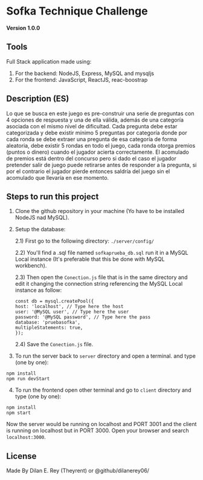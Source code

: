 # Sofka Technique Challenge

**Version 1.0.0**

## Tools

Full Stack application made using:

1. For the backend: NodeJS, Express, MySQL and mysqljs
2. For the frontend: JavaScript, ReactJS, reac-boostrap

## Description (ES)

Lo que se busca en este juego es pre-construir una serie de preguntas con 4 opciones de
respuesta y una de ella válida, además de una categoría asociada con el mismo nivel de
dificultad. Cada pregunta debe estar categorizada y debe existir mínimo 5 preguntas por
categoría donde por cada ronda se debe extraer una pregunta de esa categoría de forma
aleatoria, debe existir 5 rondas en todo el juego, cada ronda otorga premios (puntos o dinero) cuando el jugador acierta correctamente.
El acomulado de premios está dentro del concurso pero si dado el caso el jugador pretender
salir de juego puede retirarse antes de responder a la pregunta, si por el contrario el jugador pierde entonces saldría del juego sin el acomulado que llevaría en ese momento.

## Steps to run this project

1. Clone the github repository in your machine (Yo have to be installed NodeJS nad MySQL).

2. Setup the database:

   2.1) First go to the following directory: `./server/config/`

   2.2) You'll find a .sql file named `sofkaprueba_db.sql` run it in a MySQL Local instance (It's preferable that this be done with MySQL workbench).

   2.3) Then open the `Conection.js` file that is in the same directory and edit it changing the connection string referencing the MySQL Local instance as follow:

   ```
   const db = mysql.createPool({
   host: 'localhost', // Type here the host
   user: '@MySQL user', // Type here the user
   password: '@MySQL password', // Type here the pass
   database: 'pruebasofka',
   multipleStatements: true,
   });
   ```

   2.4) Save the `Conection.js` file.

3. To run the server back to `server` directory and open a terminal. and type (one by one):

```
npm install
npm run devStart
```

4. To run the frontend open other terminal and go to `client` directory and type (one by one):

```
npm install
npm start
```

Now the server would be running on localhost and PORT 3001 and the client is running
on localhost but in PORT 3000. Open your browser and search `localhost:3000`.

## License

Made By Dilan E. Rey (Theyrent) or @github/dilanerey06/

